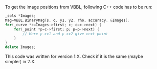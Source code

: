 To get the image positions from VBBL, following C++ code has to be run:

```c++
_sols *Images;
Mag=VBBL.BinaryMag(s, q, y1, y2, rho, accuracy, &Images);
for(_curve *c=Images->first; c; c=c->next) {
    for(_point *p=c->first; p; p=p->next) {
        // Here p->x1 and p->x2 give next point
    }
}
delete Images;
```

This code was written for version 1.X. Check if it is the same (maybe simpler) in 2.X.

